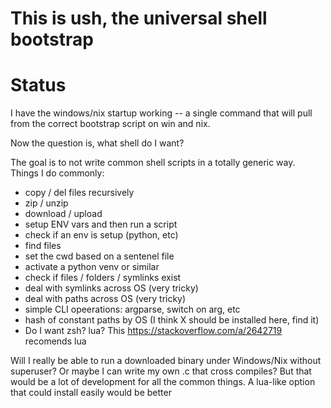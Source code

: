 # This is ush, the universal shell bootstrap

# Status
I have the windows/nix startup working -- a single command that
will pull from the correct bootstrap script on win and nix.

Now the question is, what shell do I want?

The goal is to not write common shell scripts in a totally
generic way. Things I do commonly:

* copy / del files recursively
* zip / unzip
* download / upload
* setup ENV vars and then run a script
* check if an env is setup (python, etc)
* find files
* set the cwd based on a sentenel file
* activate a python venv or similar
* check if files / folders / symlinks exist
* deal with symlinks across OS (very tricky)
* deal with paths across OS (very tricky)
* simple CLI opeerations: argparse, switch on arg, etc
* hash of constant paths by OS (I think X should be installed here, find it)
* Do I want zsh? lua?  This https://stackoverflow.com/a/2642719 recomends lua

Will I really be able to run a downloaded binary under Windows/Nix without superuser?
Or maybe I can write my own .c that cross compiles?
But that would be a lot of development for all the common things.
A lua-like option that could install easily would be better
